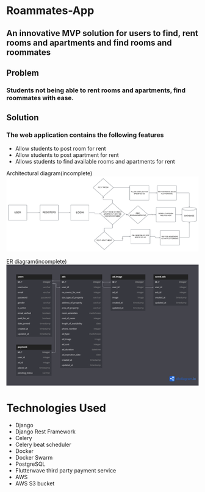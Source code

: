 # Roammates-App
## An innovative MVP solution for users to find, rent rooms and apartments and find rooms and roommates 

## Problem
### Students not being able to rent rooms and apartments, find roommates with ease.

## Solution 
### The web application contains the following features 
- Allow students to post room for rent 
- Allow students to post apartment for rent 
- Allows students to find available rooms and apartments for rent

Architectural diagram(incomplete)
![](https://github.com/Benji918/Roammates-App/blob/main/ROAMMATES%20APP.png)

ER diagram(incomplete)
![](https://github.com/Benji918/Roammates-App/blob/main/Roommates%20ER%20diagram.png)

# Technologies Used
- Django
- Django Rest Framework
- Celery
- Celery beat scheduler
- Docker
- Docker Swarm
- PostgreSQL
- Flutterwave third party payment service
- AWS
- AWS S3 bucket 
